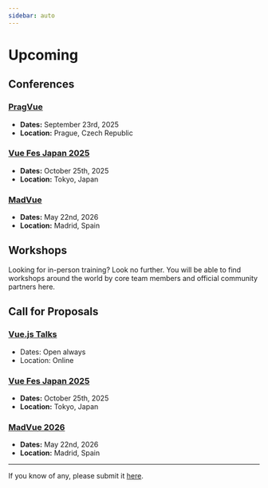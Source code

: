 ```yaml
---
sidebar: auto
---
```


# Upcoming

## Conferences

### [PragVue](https://pragvue.com/)

- **Dates:** September 23rd, 2025
- **Location:** Prague, Czech Republic

### [Vue Fes Japan 2025](https://vuefes.jp/2025/)

- **Dates:** October 25th, 2025
- **Location:** Tokyo, Japan

### [MadVue](https://madvue.es/?utm_source=vuejsevents)

- **Dates:** May 22nd, 2026
- **Location:** Madrid, Spain

## Workshops

Looking for in-person training? Look no further. You will be able to find workshops around the world by core team members and official community partners here.

<EventsTimeline type="workshop" />

## Call for Proposals

### [Vue.js Talks](https://forms.gle/AMBkomBWZwmA5veQ7)

- Dates: Open always
- Location: Online

### [Vue Fes Japan 2025](https://vuefes.jp/2025/)

- **Dates:** October 25th, 2025
- **Location:** Tokyo, Japan

### [MadVue 2026](https://madvue.es/cfp/)

- **Dates:** May 22nd, 2026
- **Location:** Madrid, Spain

---

If you know of any, please submit it [here](https://github.com/vuejs/events/issues/new?assignees=&labels=&template=cfp-submission.md&title=%5BCFP%5D).
